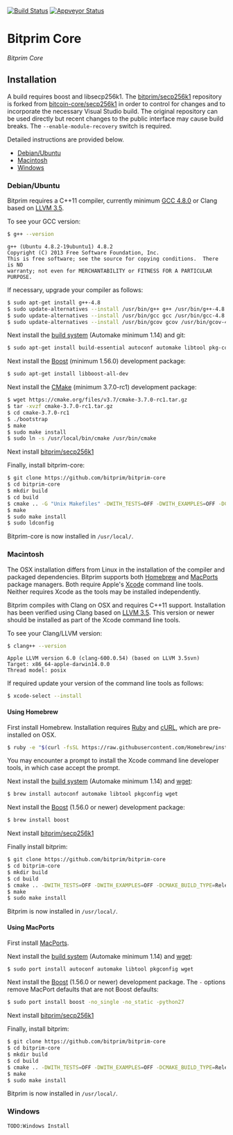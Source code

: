 [![Build Status](https://travis-ci.org/bitprim/bitprim-core.svg?branch=c-api)](https://travis-ci.org/bitprim/bitprim-core) [![Appveyor Status](https://ci.appveyor.com/api/projects/status/github/bitprim/bitprim-core?branch=c-api&svg=true)](https://ci.appveyor.com/project/hanchon/bitprim-core?branch=c-api)

# Bitprim Core

*Bitprim Core*

## Installation

A build requires boost and libsecp256k1. The [bitprim/secp256k1](https://github.com/bitprim/secp256k1) repository is forked from [bitcoin-core/secp256k1](https://github.com/bitcoin-core/secp256k1) in order to control for changes and to incorporate the necessary Visual Studio build. The original repository can be used directly but recent changes to the public interface may cause build breaks. The `--enable-module-recovery` switch is required.

Detailed instructions are provided below.
  * [Debian/Ubuntu](#debianubuntu)
  * [Macintosh](#macintosh)
  * [Windows](#windows)

### Debian/Ubuntu

Bitprim requires a C++11 compiler, currently minimum [GCC 4.8.0](https://gcc.gnu.org/projects/cxx0x.html) or Clang based on [LLVM 3.5](http://llvm.org/releases/3.5.0/docs/ReleaseNotes.html).

To see your GCC version:
```sh
$ g++ --version
```
```
g++ (Ubuntu 4.8.2-19ubuntu1) 4.8.2
Copyright (C) 2013 Free Software Foundation, Inc.
This is free software; see the source for copying conditions.  There is NO
warranty; not even for MERCHANTABILITY or FITNESS FOR A PARTICULAR PURPOSE.
```
If necessary, upgrade your compiler as follows:
```sh
$ sudo apt-get install g++-4.8
$ sudo update-alternatives --install /usr/bin/g++ g++ /usr/bin/g++-4.8 50
$ sudo update-alternatives --install /usr/bin/gcc gcc /usr/bin/gcc-4.8 50
$ sudo update-alternatives --install /usr/bin/gcov gcov /usr/bin/gcov-4.8 50
```
Next install the [build system](http://wikipedia.org/wiki/GNU_build_system) (Automake minimum 1.14) and git:
```sh
$ sudo apt-get install build-essential autoconf automake libtool pkg-config git
```
Next install the [Boost](http://www.boost.org) (minimum 1.56.0) development package:
```sh
$ sudo apt-get install libboost-all-dev
```
Next install the [CMake](https://cmake.org/) (minimum 3.7.0-rc1) development package:
```sh
$ wget https://cmake.org/files/v3.7/cmake-3.7.0-rc1.tar.gz
$ tar -xvzf cmake-3.7.0-rc1.tar.gz
$ cd cmake-3.7.0-rc1
$ ./bootstrap
$ make
$ sudo make install
$ sudo ln -s /usr/local/bin/cmake /usr/bin/cmake
```

Next install [bitprim/secp256k1](https://github.com/bitprim/secp256k1)

Finally, install bitprim-core:
```sh
$ git clone https://github.com/bitprim/bitprim-core
$ cd bitprim-core
$ mkdir build
$ cd build
$ cmake .. -G "Unix Makefiles" -DWITH_TESTS=OFF -DWITH_EXAMPLES=OFF -DCMAKE_BUILD_TYPE=Release -DCMAKE_CXX_FLAGS="-std=c++11"
$ make
$ sudo make install
$ sudo ldconfig
```
Bitprim-core is now installed in `/usr/local/`.

### Macintosh

The OSX installation differs from Linux in the installation of the compiler and packaged dependencies. Bitprim supports both [Homebrew](http://brew.sh) and [MacPorts](https://www.macports.org) package managers. Both require Apple's [Xcode](https://developer.apple.com/xcode) command line tools. Neither requires Xcode as the tools may be installed independently.

Bitprim compiles with Clang on OSX and requires C++11 support. Installation has been verified using Clang based on [LLVM 3.5](http://llvm.org/releases/3.5.0/docs/ReleaseNotes.html). This version or newer should be installed as part of the Xcode command line tools.

To see your Clang/LLVM  version:
```sh
$ clang++ --version
```
```
Apple LLVM version 6.0 (clang-600.0.54) (based on LLVM 3.5svn)
Target: x86_64-apple-darwin14.0.0
Thread model: posix
```
If required update your version of the command line tools as follows:
```sh
$ xcode-select --install
```

#### Using Homebrew

First install Homebrew. Installation requires [Ruby](https://www.ruby-lang.org/en) and [cURL](http://curl.haxx.se), which are pre-installed on OSX.
```sh
$ ruby -e "$(curl -fsSL https://raw.githubusercontent.com/Homebrew/install/master/install)"
```
You may encounter a prompt to install the Xcode command line developer tools, in which case accept the prompt.

Next install the [build system](http://wikipedia.org/wiki/GNU_build_system) (Automake minimum 1.14) and [wget](http://www.gnu.org/software/wget):
```sh
$ brew install autoconf automake libtool pkgconfig wget
```
Next install the [Boost](http://www.boost.org) (1.56.0 or newer) development package:
```sh
$ brew install boost
```

Next install [bitprim/secp256k1](https://github.com/bitprim/secp256k1)

Finally install bitprim:
```sh
$ git clone https://github.com/bitprim/bitprim-core
$ cd bitprim-core
$ mkdir build
$ cd build
$ cmake .. -DWITH_TESTS=OFF -DWITH_EXAMPLES=OFF -DCMAKE_BUILD_TYPE=Release -DCMAKE_CXX_FLAGS="-std=c++11"
$ make
$ sudo make install
```
Bitprim is now installed in `/usr/local/`.

#### Using MacPorts

First install [MacPorts](https://www.macports.org/install.php).

Next install the [build system](http://wikipedia.org/wiki/GNU_build_system) (Automake minimum 1.14) and [wget](http://www.gnu.org/software/wget):
```sh
$ sudo port install autoconf automake libtool pkgconfig wget
```
Next install the [Boost](http://www.boost.org) (1.56.0 or newer) development package. The `-` options remove MacPort defaults that are not Boost defaults:
```sh
$ sudo port install boost -no_single -no_static -python27
```

Next install [bitprim/secp256k1](https://github.com/bitprim/secp256k1)

Finally, install bitprim:
```sh
$ git clone https://github.com/bitprim/bitprim-core
$ cd bitprim-core
$ mkdir build
$ cd build
$ cmake .. -DWITH_TESTS=OFF -DWITH_EXAMPLES=OFF -DCMAKE_BUILD_TYPE=Release -DCMAKE_CXX_FLAGS="-std=c++11"
$ make
$ sudo make install
```
Bitprim is now installed in `/usr/local/`.

### Windows
```
TODO:Windows Install
```
